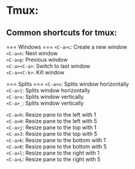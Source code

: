 Tmux:
=====

Common shortcuts for tmux:
--------------------------

=== Windows ===
`<C-a>c`: Create a new window<br/>
`<C-a>n`: Next window<br/>
`<C-a>p`: Previous window<br/>
`<C-a><C-a>`: Switch to last window<br/>
`<C-a><C-k>`: Kill window<br/>

=== Splits ===
`<C-a>v`: Splits window horizontally<br/>
`<C-a>|`: Splits window horizontally<br/>
`<C-a>s`: Splits window vertically<br/>
`<C-a>_`: Splits window vertically<br/>

`<C-a>h`: Resize pane to the left with 1<br/>
`<C-a>H`: Resize pane to the left with 5<br/>
`<C-a>j`: Resize pane to the top with 1<br/>
`<C-a>J`: Resize pane to the top with 5<br/>
`<C-a>k`: Resize pane to the bottom with 1<br/>
`<C-a>K`: Resize pane to the bottom with 5<br/>
`<C-a>l`: Resize pane to the right with 1<br/>
`<C-a>L`: Resize pane to the right with 5<br/>

